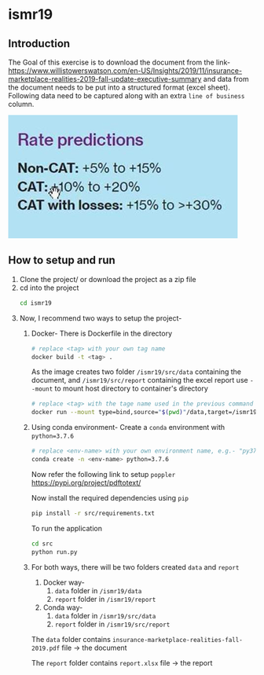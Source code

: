 # ismr19
## Introduction
The Goal of this exercise is to download the document from the link- https://www.willistowerswatson.com/en-US/Insights/2019/11/insurance-marketplace-realities-2019-fall-update-executive-summary and data from the document needs to be put into a structured format (excel sheet). Following data need to be captured along with an extra `line of business` column.

![alt text](./images/Info-Screenshort.jpg "Info Screenshort")

## How to setup and run
1. Clone the project/ or download the project as a zip file
2. cd into the project
    ```bash
    cd ismr19
    ```
3. Now, I recommend two ways to setup the project-
    1. Docker- There is Dockerfile in the directory
        ```bash
        # replace <tag> with your own tag name
        docker build -t <tag> .
        ```
        As the image creates two folder `/ismr19/src/data` containing the document, and `/ismr19/src/report` containing the excel report use `--mount` to mount host directory to container's directory
        ```bash
        # replace <tag> with the tage name used in the previous command
        docker run --mount type=bind,source="$(pwd)"/data,target=/ismr19/src/data --mount type=bind,source="$(pwd)"/report,target=/ismr19/src/report -t <tag>
        ```
    2. Using conda environment- Create a `conda` environment with `python=3.7.6`
        ```bash
        # replace <env-name> with your own environment name, e.g.- "py376", "ismr19" etc.
        conda create -n <env-name> python=3.7.6
        ```
        Now refer the following link to setup `poppler` https://pypi.org/project/pdftotext/
        
        Now install the required dependencies using `pip`
        ```bash
        pip install -r src/requirements.txt
        ```
        To run the application
        ```bash
        cd src
        python run.py
        ```
    3. For both ways, there will be two folders created `data` and `report`
        1. Docker way-
            1. `data` folder in `/ismr19/data`
            2. `report` folder in `/ismr19/report`
        2. Conda way-
            1. `data` folder in `/ismr19/src/data`
            2. `report` folder in `/ismr19/src/report`
        
        The `data` folder contains `insurance-marketplace-realities-fall-2019.pdf` file -> the document

        The `report` folder contains `report.xlsx` file -> the report